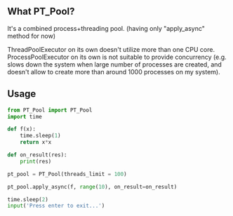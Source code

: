 
## What PT\_Pool?
It's a combined process+threading pool. (having only "apply\_async" method for now)  

ThreadPoolExecutor on its own doesn't utilize more than one CPU core.  
ProcessPoolExecutor on its own is not suitable to provide concurrency (e.g. slows down the system when large number of processes are created, and doesn't allow to create more than around 1000 processes on my system).  

## Usage
```python
from PT_Pool import PT_Pool
import time

def f(x):
    time.sleep(1)
    return x*x

def on_result(res):
    print(res)

pt_pool = PT_Pool(threads_limit = 100)

pt_pool.apply_async(f, range(10), on_result=on_result)

time.sleep(2)
input('Press enter to exit...')
```

    

